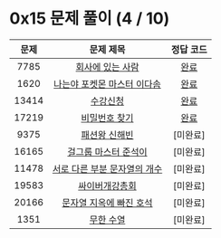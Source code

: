 # 0x15 문제 풀이 (4 / 10)

| 문제 | 문제 제목 | 정답 코드 |
| :--: | :--: | :--: |
| 7785 | [회사에 있는 사람](https://www.acmicpc.net/problem/7785) | [완료](./solutions/7785.cpp) |
| 1620 | [나는야 포켓몬 마스터 이다솜](https://www.acmicpc.net/problem/1620) | [완료](./solutions/1620.cpp) |
| 13414 | [수강신청](https://www.acmicpc.net/problem/13414) | [완료](./solutions/13414.cpp) |
| 17219 | [비밀번호 찾기](https://www.acmicpc.net/problem/17219) | [완료](./solutions/17219.cpp) |
| 9375 | [패션왕 신해빈](https://www.acmicpc.net/problem/9375) | [미완료] |
| 16165 | [걸그룹 마스터 준석이](https://www.acmicpc.net/problem/16165) | [미완료] |
| 11478 | [서로 다른 부분 문자열의 개수](https://www.acmicpc.net/problem/11478) | [미완료] |
| 19583 | [싸이버개강총회](https://www.acmicpc.net/problem/19583) | [미완료] |
| 20166 | [문자열 지옥에 빠진 호석](https://www.acmicpc.net/problem/20166) | [미완료] |
| 1351 | [무한 수열](https://www.acmicpc.net/problem/1351) | [미완료] |
